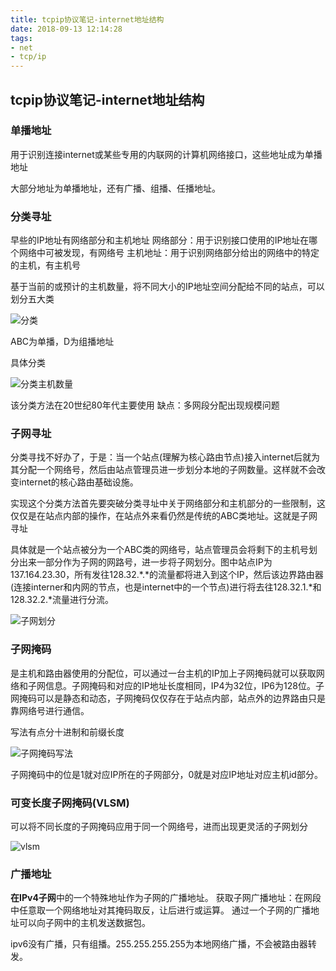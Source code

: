 ```yaml
---
title: tcpip协议笔记-internet地址结构
date: 2018-09-13 12:14:28
tags:
- net
- tcp/ip
---
```


## tcpip协议笔记-internet地址结构

### 单播地址

用于识别连接internet或某些专用的内联网的计算机网络接口，这些地址成为单播地址

大部分地址为单播地址，还有广播、组播、任播地址。

<!--more-->

### 分类寻址

早些的IP地址有网络部分和主机地址
网络部分：用于识别接口使用的IP地址在哪个网络中可被发现，有网络号
主机地址：用于识别网络部分给出的网络中的特定的主机，有主机号

基于当前的或预计的主机数量，将不同大小的IP地址空间分配给不同的站点，可以划分五大类

![分类](https://qiniu.li-rui.top/分类.png)

ABC为单播，D为组播地址

具体分类

![分类主机数量](https://qiniu.li-rui.top/分类主机数量.png)

该分类方法在20世纪80年代主要使用
缺点：多网段分配出现规模问题

### 子网寻址

分类寻找不好办了，于是：当一个站点(理解为核心路由节点)接入internet后就为其分配一个网络号，然后由站点管理员进一步划分本地的子网数量。这样就不会改变internet的核心路由基础设施。

实现这个分类方法首先要突破分类寻址中关于网络部分和主机部分的一些限制，这仅仅是在站点内部的操作，在站点外来看仍然是传统的ABC类地址。这就是子网寻址

具体就是一个站点被分为一个ABC类的网络号，站点管理员会将剩下的主机号划分出来一部分作为子网的网路号，进一步将子网划分。图中站点IP为137.164.23.30，所有发往128.32.*.*的流量都将进入到这个IP，然后该边界路由器(连接interner和内网的节点，也是internet中的一个节点)进行将去往128.32.1.*和128.32.2.*流量进行分流。

![子网划分](https://qiniu.li-rui.top/子网划分.png)

### 子网掩码

是主机和路由器使用的分配位，可以通过一台主机的IP加上子网掩码就可以获取网络和子网信息。子网掩码和对应的IP地址长度相同，IP4为32位，IP6为128位。子网掩码可以是静态和动态，子网掩码仅仅存在于站点内部，站点外的边界路由只是靠网络号进行通信。

写法有点分十进制和前缀长度

![子网掩码写法](https://qiniu.li-rui.top/子网掩码写法.png)

子网掩码中的位是1就对应IP所在的子网部分，0就是对应IP地址对应主机id部分。

### 可变长度子网掩码(VLSM)

可以将不同长度的子网掩码应用于同一个网络号，进而出现更灵活的子网划分

![vlsm](https://qiniu.li-rui.top/vlsm.png)

### 广播地址

**在IPv4子网**中的一个特殊地址作为子网的广播地址。
获取子网广播地址：在网段中任意取一个网络地址对其掩码取反，让后进行或运算。
通过一个子网的广播地址可以向子网中的主机发送数据包。

ipv6没有广播，只有组播。255.255.255.255为本地网络广播，不会被路由器转发。












